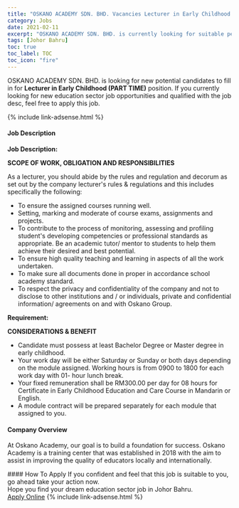 ```yaml
---
title: "OSKANO ACADEMY SDN. BHD. Vacancies Lecturer in Early Childhood (PART TIME)" 
category: Jobs 
date: 2021-02-11 
excerpt: "OSKANO ACADEMY SDN. BHD. is currently looking for suitable person to fill in the Lecturer in Early Childhood (PART TIME) which positioned at Johor Bahru" 
tags: [Johor Bahru] 
toc: true 
toc_label: TOC 
toc_icon: "fire" 
--- 
```


<p>OSKANO ACADEMY SDN. BHD. is looking for new potential candidates to fill in for <b>Lecturer in Early Childhood (PART TIME)</b> position. If you currently looking for new education sector job opportunities and qualified with the job desc, feel free to apply this job.
</p>{% include link-adsense.html %} 
 <div><div><h4>Job Description</h4></div><div><div><span><div><p><strong>Job Description:</strong></p><p><strong>SCOPE OF WORK, OBLIGATION AND RESPONSIBILITIES</strong></p><p>As a lecturer, you should abide by the rules and regulation and decorum as set out by the company lecturer's rules &amp; regulations and this includes specifically the following:</p><ul><li>To ensure the assigned courses running well.</li><li>Setting, marking and moderate of course exams, assignments and projects.</li><li>To contribute to the process of monitoring, assessing and profiling student's developing competencies or professional standards as appropriate. Be an academic tutor/ mentor to students to help them achieve their desired and best potential.</li><li>To ensure high quality teaching and learning in aspects of all the work undertaken.</li><li>To make sure all documents done in proper in accordance school academy standard.</li><li>To respect the privacy and confidentiality of the company and not to disclose to other institutions and / or individuals, private and confidential information/ agreements on and with Oskano Group.</li></ul><p><strong>Requirement:</strong></p><p><strong>CONSIDERATIONS &amp; BENEFIT</strong></p><ul><li>Candidate must possess at least Bachelor Degree or Master degree in early childhood.</li><li>Your work day will be either Saturday or Sunday or both days depending on the module assigned. Working hours is from 0900 to 1800 for each work day with 01- hour lunch break.</li><li>Your fixed remuneration shall be RM300.00 per day for 08 hours for Certificate in Early Childhood Education and Care Course in Mandarin or English.&#160;</li><li>A module contract will be prepared separately for each module that assigned to you.</li></ul></div></span></div></div></div> 
<div><div><h4>Company Overview</h4></div><div><div><span><div><p>At Oskano Academy, our goal is to build a foundation for success. Oskano Academy is a training center that was established in 2018 with the aim to assist in improving the quality of educators locally and internationally.</p></div></span></div></div></div> 
#### How To Apply 
If you confident and feel that this job is suitable to you, go ahead take your action now. <br/> 
Hope you find your dream education sector job in Johor Bahru. <br/> 
<a href="https://www.jobstreet.com.my/en/job/lecturer-in-early-childhood-part-time-4480283?jobId=jobstreet-my-job-4480283" class="btn btn--info" target="_blank" rel="nofollow noopenner">Apply Online</a> 
{% include link-adsense.html %} 